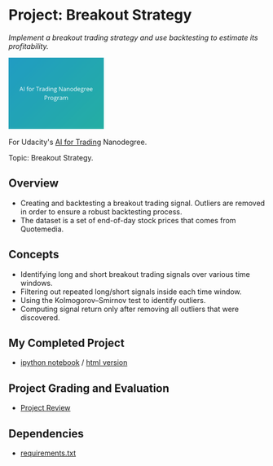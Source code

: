 # Project: Breakout Strategy
*Implement a breakout trading strategy and use backtesting to estimate its profitability.*

<img src="https://github.com/jamesdellinger/ai_for_trading_nanodegree_breakout_strategy_project/blob/master/aitndlogo.png" height="140">

For Udacity's [AI for Trading](https://www.udacity.com/course/ai-for-trading--nd880) Nanodegree.

Topic: Breakout Strategy.

## Overview
* Creating and backtesting a breakout trading signal. Outliers are removed in order to ensure a robust backtesting process.
* The dataset is a set of end-of-day stock prices that comes from Quotemedia.

## Concepts
* Identifying long and short breakout trading signals over various time windows.
* Filtering out repeated long/short signals inside each time window.
* Using the Kolmogorov–Smirnov test to identify outliers.
* Computing signal return only after removing all outliers that were discovered.

## My Completed Project
* [ipython notebook](https://github.com/jamesdellinger/ai_for_trading_nanodegree_breakout_strategy_project/blob/master/project_2_starter.ipynb) / [html version](http://htmlpreview.github.com/?https://github.com/jamesdellinger/ai_for_trading_nanodegree_breakout_strategy_project/blob/master/project_2_starter.html)

## Project Grading and Evaluation
* [Project Review](https://github.com/jamesdellinger/ai_for_trading_nanodegree_breakout_strategy_project/blob/master/breakout_strategy_project_review.pdf)

## Dependencies
* [requirements.txt](https://github.com/jamesdellinger/ai_for_trading_nanodegree_breakout_strategy_project/blob/master/requirements.txt)
